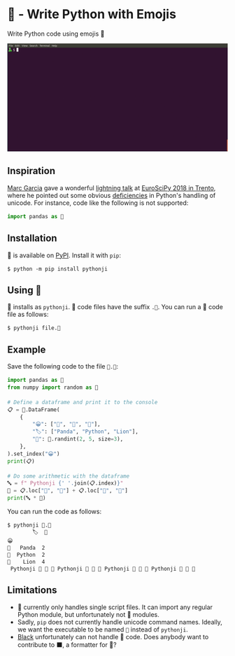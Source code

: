 # 🐍 - Write Python with Emojis

Write Python code using emojis 🐍

![Example of running 🐍](pythonji.gif)

## Inspiration

[Marc Garcia](http://datapythonista.github.io/) gave a wonderful [lightning talk](https://www.youtube.com/watch?v=Wtm7Iy-wEUI&t=52m43s) at [EuroSciPy 2018 in Trento](https://www.euroscipy.org/2018/), where he pointed out some obvious [deficiencies](https://github.com/python/cpython/pull/1686) in Python's handling of unicode. For instance, code like the following is not supported:

```python
import pandas as 🐼
```


## Installation

🐍 is available on [PyPI](https://pypi.org/project/pythonji). Install it with `pip`:

```
$ python -m pip install pythonji
```


## Using 🐍

🐍 installs as `pythonji`. 🐍 code files have the suffix `.🐍`. You can run a 🐍 code file as follows:

```console
$ pythonji file.🐍
```


## Example

Save the following code to the file `🐼.🐍`:

```python
import pandas as 🐼
from numpy import random as 🔀

# Define a dataframe and print it to the console
📋 = 🐼.DataFrame(
    {
        "😀": ["🐼", "🐍", "🦁"],
        "🏷️": ["Panda", "Python", "Lion"],
        "💯": 🔀.randint(2, 5, size=3),
    },
).set_index("😀")
print(📋)

# Do some arithmetic with the dataframe
🔤 = f" Pythonji {' '.join(📋.index)}"
🔢 = 📋.loc["🐍", "💯"] + 📋.loc["🐼", "💯"]
print(🔤 * 🔢)
```

You can run the code as follows:

```console
$ pythonji 🐼.🐍 
        🏷  💯
😀           
🐼   Panda  2
🐍  Python  2
🦁    Lion  4
 Pythonji 🐼 🐍 🦁 Pythonji 🐼 🐍 🦁 Pythonji 🐼 🐍 🦁 Pythonji 🐼 🐍 🦁
```


## Limitations

- 🐍 currently only handles single script files. It can import any regular Python module, but unfortunately not 🐍 modules.
- Sadly, `pip` does not currently handle unicode command names. Ideally, we want the executable to be named `🐍` instead of `pythonji`.
- [Black](https://black.readthedocs.io) unfortunately can not handle 🐍 code. Does anybody want to contribute to ⬛, a formatter for 🐍?

